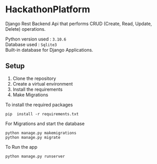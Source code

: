 # HackathonPlatform

Django Rest Backend Api that performs CRUD (Create, Read, Update, Delete) operations.

Python version used : `3.10.6` <br>
Database used : `Sqlite3`   <br>
Built-in database for Django Applications.


## Setup
1. Clone the repository
2. Create a virtual environment
3. Install the requirements
4. Make Migrations

To install the required packages
```
pip  install -r requirements.txt
```

For Migrations and start the database
```
python manage.py makemigrations
python manage.py migrate
```

To Run the app
```
python manage.py runserver
```
